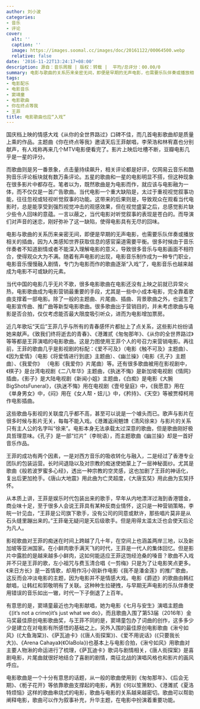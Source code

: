 ```yaml
---
author: 刘小波
categories:
- 音乐
- 评论
cover:
  alt: ''
  caption: ''
  image: https://images.soomal.cc/images/doc/20161122/00064500.webp
  relative: false
date: '2016-11-22T13:24:17+08:00'
description: 源自：音乐周报 | 版权：转载 |  平均/总评分：00.00/0
summary: 电影与歌曲的关系历来亲密无间，即便是早期的无声电影，也需要乐队伴奏或播放相关的插曲，因为人类感知世界获取信息的感官渠道需要平衡。很多时候由于音乐伴奏者不知道剧情或者不能深入理解电影的意义，导致很多音乐与电影画面不相符合，使得观众大为不满……
tags:
- 电影配乐
- 电影音乐
- 窦靖童
- 电影歌曲
- 你在终点等我
- 王菲
title: 电影歌曲也应“入戏”
---
```


国庆档上映的情感大戏《从你的全世界路过》口碑不佳，而几首电影歌曲却是质量上乘的作品。主题曲《你在终点等我》邀请天后王菲献唱，李荣浩和林宥嘉也分别献声，有人戏称再来几个MTV电影便看完了。影片上映后吐槽不断，豆瓣电影几乎是一星的评分。

而歌曲则是另一番景象，点击量持续飙升，相关评论都是好评，仅网易云音乐和酷狗音乐评论板块就有数万条评论。五星的歌曲和一星的电影明显不搭，但这种现象在很多影片中都存在。笔者以为，既然歌曲是为电影而作，就应该与电影融为一体，而不仅仅是一首广告歌曲。当代电影一个重大缺陷是，太过于重视视觉叙事功能，往往忽视或轻视听觉叙事的功能。这带来的后果则是，导致观众在观看当代电影时，总是能享受到强烈视觉冲击的观感效果，但在视觉盛宴之后，总感觉影片缺少些令人回味的意蕴。一言以蔽之，当代电影对听觉叙事的表现是苍白的。而导演们对声音的迷恋，刚好弥补了这一缺陷，使得电影具有无尽的回味。

电影与歌曲的关系历来亲密无间，即便是早期的无声电影，也需要乐队伴奏或播放相关的插曲，因为人类感知世界获取信息的感官渠道需要平衡。很多时候由于音乐伴奏者不知道剧情或者不能深入理解电影的意义，导致很多音乐与电影画面不相符合，使得观众大为不满。随着有声电影的出现，电影音乐制作成为一种专门职业，电影音乐慢慢融入剧情，专门为电影而作的歌曲逐渐“入戏”了，电影音乐也越来越成为电影不可或缺的元素。

当代中国的电影几乎无片不歌，很多电影歌曲在电影还没有上映之前就已异常火热，电影歌曲成为电影营销最重要的手段，尤其是一些中小成本电影，完全靠着歌曲支撑着一部电影。除了一般的主题曲、片尾曲、插曲、背景歌曲之外，也诞生了电影宣传曲、推广曲等新型电影歌曲。很多歌曲出于营销目的，并未考虑歌曲与电影是否合拍，仅仅考虑能否最大限度吸引听众，进而为电影增加票房。 

近几年歌坛“天后”王菲几乎与所有的青春感怀片都扯上了点关系，这些影片纷纷请她来献声。《致我们终将逝去的青春》、《港濉贰《匆匆那年》、《从你的全世界路过》等等都是王菲演唱的电影歌曲。这是力图使用王菲个人的号召力来营销电影。再往前，王菲的歌曲几乎是影视剧的标配：《爱不可及》（电影《触不可及》主题曲）、《因为爱情》（电影《将爱情进行到底》主题曲）、《幽兰操》（电影《孔子》主题曲）、《我爱你》 （电影《我爱你》片尾曲）等。还有很多歌曲被用在影视剧中，《棋子》是台湾电视剧《二八年华》主题曲，《执迷不悔》是新加坡电视剧《情网》插曲，《影子》是大陆电视剧《新闻小姐》主题曲，《白痴》是电影《大腕BigShotsFuneral》，《执迷不悔》用在电视剧《壹号皇庭》中，《我愿意》用在《单身男女》中，《闷》用在《女人帮・妞儿》中，《矜持》、《天空》等被贾樟柯用作电影插曲。

这些歌曲与影视的关联度几乎都不高，甚至可以说是一个噱头而已。歌声与影片在很多时候与影片无关，每每不能入戏。《港濉返闹魈馇《清风徐来》与影片的关系只有主人公的名字叫“徐来”。电影本身无法承载太过深意的歌曲，但是歌曲刚好极具哲理意味。《孔子》是一部“烂片”（李皖语），而主题歌曲《幽兰操》却是一首好音乐作品。

王菲的成功有两个因素，一是对西方音乐的吸收转化与融入，二是经过了香港专业团队的包装运营。长时间退隐以及对宗教的痴迷使她蒙上了一层神秘面纱。尤其是歌曲《般若波罗蜜多心经》，透出一种宗教的空灵感，这也加剧了王菲的神话化，复出后更加抢手。《唐山大地震》用此曲为亡灵超度，《大唐玄奘》用此曲为玄奘抒怀。

从本质上讲，王菲是娱乐时代包装出来的歌手，早年从内地漂洋过海到香港镀金，商业味十足，至于很多人会说王菲具有某种反商业情怀，这只是一种营销策略，李皖一针见血，“王菲是公司旗下歌手，没有公司的同意或默许，那些唱片莫非是从石头缝里蹦出来的。”王菲毫无疑问是天后级歌手。但是用得太滥太泛也会使天后沦为凡人。

影视歌曲对王菲的痴迷在时间上跨越了几十年，在空间上也涵盖两岸三地，以及新加坡等亚洲国家。在小鲜肉歌手满天飞的时代，王菲是一代人的集体回忆。但是影片中露脸的是越来越多小鲜肉，这如何能适应王菲这饱经沧桑的嗓音？歌曲不入戏并不只是王菲的歌，左小祖咒与费玉清合唱《一剪梅》只是为了让电影笑点更多。《来日方长》是一首情歌，却用作冯小刚新作电影《我不是潘金莲》的推广歌曲，这反而会冲淡电影的主题，因为电影并不是情感大戏。电影《爵迹》的歌曲由韩红献唱，让韩红和郭敬明有了关联。这种种生拉硬拽，与早期无声电影的乐队伴奏使用错误的音乐如出一辙，时代一下子倒退了上百年。

有意思的是，窦靖童最近也为电影献唱，她为电影《七月与安生》演唱主题曲《(it’s not a crime)it’s just what we do》，而且歌曲入围了第53届（2016年）金马奖最佳原创电影歌曲奖，与王菲不同的是，窦靖童包办了词曲的创作，这多多少少是建立在对电影有所感悟的基础之上。另外入围的最佳原创电影歌曲《湫兮如风》(《大鱼海棠》)、《萨瓦迪卡》(《唐人街探案》)、《爱不用说话》(《只要我长大》)、《Arena Cahaya》(《OlaBola》)也基本上与电影合拍，《湫兮如风》用歌曲对主要人物湫的命运进行了梳理，《萨瓦迪卡》歌词与剧情相关，《唐人街探案》是喜剧电影，片尾曲就很好地结合了喜剧的剧情，南征北战的演唱风格也和影片的画风呼应。

电影歌曲是一个十分有意思的话题，从一般的歌曲使用到《匆匆那年》、《后会无期》、《栀子花开》等依靠歌曲支撑起的电影，再到《何以笙箫默》、《港濉贰《夏洛特烦恼》这样的歌曲串烧式的电影，歌曲与电影的关系越来越密切。歌曲可以帮助阐释电影，歌曲可以作为叙事补充，升华主题，在电影中扮演着重要功能。
